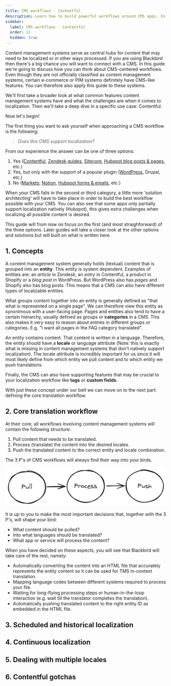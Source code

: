 ```yaml
---
title: CMS workflows - Contentful
description: Learn how to build powerful workflows around CMS apps. In this guide we take a closer look at Contentful.
sidebar:
  label: CMS workflows - Contentful
  order: 11
  hidden: true
---
```


Content management systems serve as central hubs for content that may need to be localized or in other ways processed. If you are using Blackbird then there's a big chance you will want to connect with a CMS. In this guide we're going to discuss how you can think about CMS-centered workflows. Even though they are not officially classified as content management systems, certain e-commerce or PIM systems definitely have CMS-like features. You can therefore also apply this guide to these systems.

We'll first take a broader look at what common features content management systems have and what the challenges are when it comes to localization. Then we'll take a deep dive in a specific use case: Contentful.

Now let's begin!

The first thing you want to ask yourself when approaching a CMS workflow is the following: 

>_Does this CMS support localization?_ 

From our experience the answer can be one of three options:

1. Yes ([Contentful](/apps/contentful), [Zendesk guides](/apps/zendesk), [Sitecore](/apps/sitecore), [Hubspot blog posts & pages](/apps/hubspot-cms), etc.)
2. Yes, but only with the support of a popular plugin ([WordPress](/apps/wordpress), Drupal, etc.)
3. No ([Marketo](/apps/marketo), [Notion](/apps/notion), [Hubspot forms & emails](/apps/hubspot-cms), etc.)

When your CMS falls in the second or third category, a little more 'solution architecting' will have to take place in order to build the best worklfow possible with your CMS. You can also see that some apps only partially support localization natively (Hubspot), this gives extra challenges when localizing all possible content is desired.

This guide will from now on focus on the first (and most straighforward) of the three options. Later guides will take a closer look at the other options and solutions but will built on what is written here.

## 1. Concepts

A content management system generally holds (textual) content that is grouped into an **entity**. This entity is system dependent. Examples of entities are: an *article* in Zendesk, an *entry* in Contentful, a *product* in Shopify or a *blog post* in WordPress. But WordPress also has *pages* and Shopify also has blog posts. This means that a CMS can also have different types of localizable entities. 

What groups content together into an entity is generally defined as "that what is represented on a single page". We can therefore view this entity as synonimous with a user-facing page. Pages and entities also tend to have a certain hierarchy, usually defined as groups or **categories** in a CMS. This also makes it very easy to reason about entries in different groups or categories. E.g. "I want all pages in the FAQ category translated".

An entity contains content. That content is written in a language. Therefore, the entity should have a **locale** or language attribute (Note: this is exactly what is missing in content management systems that don't natively support localization). The locale attribute is incredibly important for us since it will most likely define from which entity we pull content and to which entity we push translations.

Finally, the CMS can also have supporting features that may be crucial to your localization workflow like **tags** or **custom fields**.

With just these concept under our belt we can move on to the next part: defining the core translation workflow.

## 2. Core translation workflow

At their core, all workflows involving content management systems will contain the following structure:

1. Pull content that needs to be translated.
2. Process (translate) the content into the desired locales.
3. Push the translated content to the correct entity and locale combination.

The 3 P's of CMS workflows will always find their way into your birds.

![Empty bird](../../../assets/guides/cms/1729004201270.png)

It is up to you to make the most important decisions that, together with the 3 P's, will shape your bird:

- What content should be pulled?
- Into what languages should be translated?
- What app or service will process the content?

When you have decided on these aspects, you will see that Blackbird will take care of the rest, namely:

- Automatically converting the content into an HTML file that accurately represents the entity content so it can be used for TMS in-context translation.
- Mapping language codes between different systems required to process your file.
- Waiting for long-flying processing steps or human-in-the-loop interaction (e.g. wait till the translator completes the translation).
- Automatically pushing translated content to the right entity ID as embedded in the HTML file.

## 3. Scheduled and historical localization

## 4. Continuous localization

## 5. Dealing with multiple locales

## 6. Contentful gotchas